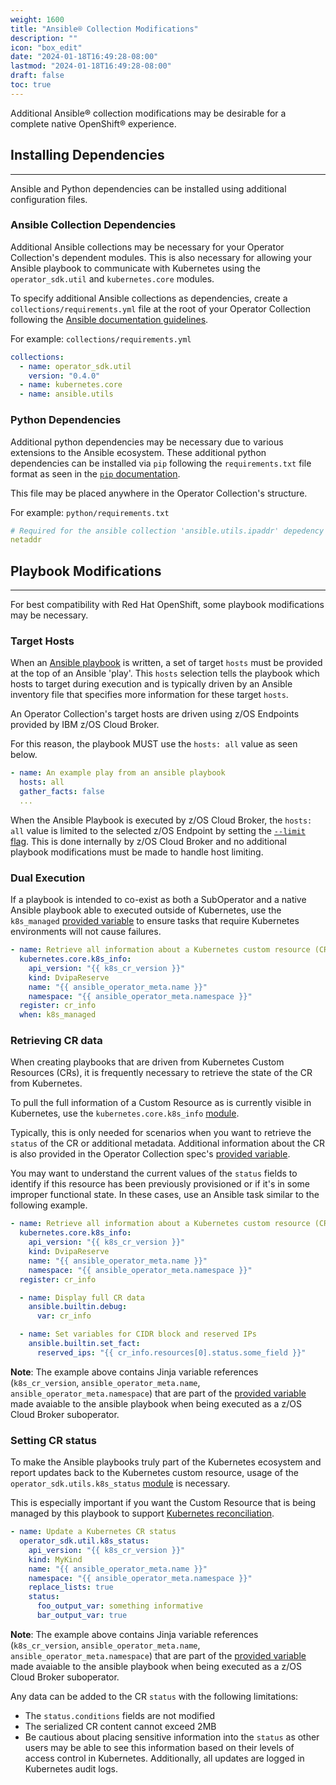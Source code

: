 ```yaml
---
weight: 1600
title: "Ansible® Collection Modifications"
description: ""
icon: "box_edit"
date: "2024-01-18T16:49:28-08:00"
lastmod: "2024-01-18T16:49:28-08:00"
draft: false
toc: true
---
```


Additional Ansible® collection modifications may be desirable for a complete native OpenShift® experience. 

## Installing Dependencies
---
Ansible and Python dependencies can be installed using additional configuration files.

### Ansible Collection Dependencies
Additional Ansible collections may be necessary for your Operator Collection's dependent modules. This is also necessary for allowing your Ansible playbook to communicate with Kubernetes using the `operator_sdk.util` and `kubernetes.core` modules.

To specify additional Ansible collections as dependencies, create a `collections/requirements.yml` file at the root of your Operator Collection following the [Ansible documentation guidelines](https://docs.ansible.com/ansible/5/user_guide/collections_using.html#install-multiple-collections-with-a-requirements-file).

For example:
`collections/requirements.yml`
```yaml
collections:
  - name: operator_sdk.util
    version: "0.4.0"
  - name: kubernetes.core
  - name: ansible.utils
```

### Python Dependencies
Additional python dependencies may be necessary due to various extensions to the Ansible ecosystem. These additional python dependencies can be installed via `pip` following the `requirements.txt` file format as seen in the [`pip` documentation](https://pip.pypa.io/en/stable/reference/requirements-file-format/#). 

This file may be placed anywhere in the Operator Collection's structure. 

For example:
`python/requirements.txt`

```yaml
# Required for the ansible collection 'ansible.utils.ipaddr' depedency resolution
netaddr
```

<!-- ### Offline depedencies -->

## Playbook Modifications
---
For best compatibility with Red Hat OpenShift, some playbook modifications may be necessary.

### Target Hosts
When an [Ansible playbook](https://docs.ansible.com/ansible/latest/playbook_guide/playbooks_intro.html) is written, a set of target `hosts` must be provided at the top of an Ansible 'play'. This `hosts` selection tells the playbook which hosts to target during execution and is typically driven by an Ansible inventory file that specifies more information for these target `hosts`. 

An Operator Collection's target hosts are driven using z/OS Endpoints provided by IBM z/OS Cloud Broker. 

For this reason, the playbook MUST use the `hosts: all` value as seen below.

```yaml
- name: An example play from an ansible playbook
  hosts: all
  gather_facts: false
  ...
```

When the Ansible Playbook is executed by z/OS Cloud Broker, the `hosts: all` value is limited to the selected z/OS Endpoint by setting the [`--limit` flag](https://docs.ansible.com/ansible/latest/inventory_guide/intro_patterns.html#patterns-and-ad-hoc-commands). This is done internally by z/OS Cloud Broker and no additional playbook modifications must be made to handle host limiting.

### Dual Execution
If a playbook is intended to co-exist as both a SubOperator and a native Ansible playbook able to executed outside of Kubernetes, use the `k8s_managed` [provided variable](/docs/operator-collection-sdk/operator-collection-specification/#provided-variables) to ensure tasks that require Kubernetes environments will not cause failures.

```yaml
- name: Retrieve all information about a Kubernetes custom resource (CR)
  kubernetes.core.k8s_info:
    api_version: "{{ k8s_cr_version }}"
    kind: DvipaReserve
    name: "{{ ansible_operator_meta.name }}"
    namespace: "{{ ansible_operator_meta.namespace }}"
  register: cr_info
  when: k8s_managed
```

### Retrieving CR data
When creating playbooks that are driven from Kubernetes Custom Resources (CRs), it is frequently necessary to retrieve the state of the CR from Kubernetes. 

To pull the full information of a Custom Resource as is currently visible in Kubernetes, use the `kubernetes.core.k8s_info` [module](https://docs.ansible.com/ansible/latest/collections/kubernetes/core/k8s_info_module.html). 

Typically, this is only needed for scenarios when you want to retrieve the `status` of the CR or additional metadata. Additional information about the CR is also provided in the Operator Collection spec's [provided variable](/docs/operator-collection-sdk/operator-collection-specification/#provided-variables).

You may want to understand the current values of the `status` fields to identify if this resource has been previously provisioned or if it's in some improper functional state. In these cases, use an Ansible task similar to the following example.

```yaml
- name: Retrieve all information about a Kubernetes custom resource (CR)
  kubernetes.core.k8s_info:
    api_version: "{{ k8s_cr_version }}"
    kind: DvipaReserve
    name: "{{ ansible_operator_meta.name }}"
    namespace: "{{ ansible_operator_meta.namespace }}"
  register: cr_info

  - name: Display full CR data
    ansible.builtin.debug:
      var: cr_info

  - name: Set variables for CIDR block and reserved IPs
    ansible.builtin.set_fact:
      reserved_ips: "{{ cr_info.resources[0].status.some_field }}"
```

**Note**: The example above contains Jinja variable references (`k8s_cr_version`, `ansible_operator_meta.name`, `ansible_operator_meta.namespace`) that are part of the [provided variable](/docs/operator-collection-sdk/operator-collection-specification/#provided-variables) made avaiable to the ansible playbook when being executed as a z/OS Cloud Broker suboperator.

### Setting CR status
To make the Ansible playbooks truly part of the Kubernetes ecosystem and report updates back to the Kubernetes custom resource, usage of the `operator_sdk.utils.k8s_status` [module](https://galaxy.ansible.com/operator_sdk/util) is necessary.

This is especially important if you want the Custom Resource that is being managed by this playbook to support [Kubernetes reconciliation](https://developers.redhat.com/articles/2021/06/22/kubernetes-operators-101-part-2-how-operators-work#how_operators_reconcile_kubernetes_cluster_states).

```yaml
- name: Update a Kubernetes CR status
  operator_sdk.util.k8s_status:
    api_version: "{{ k8s_cr_version }}"
    kind: MyKind
    name: "{{ ansible_operator_meta.name }}"
    namespace: "{{ ansible_operator_meta.namespace }}"
    replace_lists: true
    status:
      foo_output_var: something informative
      bar_output_var: true
```

**Note**: The example above contains Jinja variable references (`k8s_cr_version`, `ansible_operator_meta.name`, `ansible_operator_meta.namespace`) that are part of the [provided variable](/docs/operator-collection-sdk/operator-collection-specification/#provided-variables) made avaiable to the ansible playbook when being executed as a z/OS Cloud Broker suboperator.

Any data can be added to the CR `status` with the following limitations:
* The `status.conditions` fields are not modified
* The serialized CR content cannot exceed 2MB
* Be cautious about placing sensitive information into the `status` as other users may be able to see this information based on their levels of access control in Kubernetes. Additionally, all updates are logged in Kubernetes audit logs.